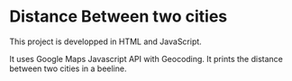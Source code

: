 # Distance Between two cities

This project is developped in HTML and JavaScript.

It uses Google Maps Javascript API with Geocoding.
It prints the distance between two cities in a beeline.
